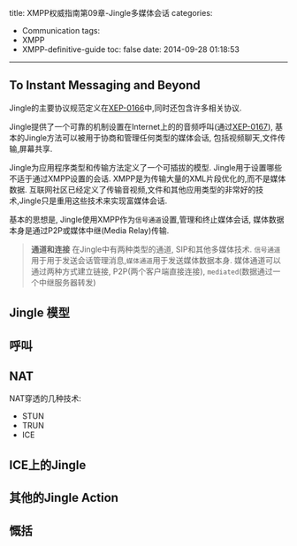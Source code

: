 title: XMPP权威指南第09章-Jingle多媒体会话
categories:
  - Communication
tags:
  - XMPP
  - XMPP-definitive-guide
toc: false
date: 2014-09-28 01:18:53
---

## To Instant Messaging and Beyond

Jingle的主要协议规范定义在[XEP-0166][1]中,同时还包含许多相关协议.

Jingle提供了一个可靠的机制设置在Internet上的的音频呼叫(通过[XEP-0167][2]), 基本的Jingle方法可以被用于协商和管理任何类型的媒体会话, 包括视频聊天,文件传输,屏幕共享.

Jingle为应用程序类型和传输方法定义了一个可插拔的模型. Jingle用于设置哪些不适于通过XMPP设置的会话. XMPP是为传输大量的XML片段优化的,而不是媒体数据. 互联网社区已经定义了传输音视频,文件和其他应用类型的非常好的技术,Jingle只是重用这些技术来实现富媒体会话.

基本的思想是, Jingle使用XMPP作为`信号通道`设置,管理和终止媒体会话, 媒体数据本身是通过P2P或媒体中继(Media Relay)传输.

> **通道和连接**
> 在Jingle中有两种类型的通道, SIP和其他多媒体技术.
> `信号通道`用于用于发送会话管理消息,`媒体通道`用于发送媒体数据本身. 媒体通道可以通过两种方式建立链接, P2P(两个客户端直接连接), `mediated`(数据通过一个中继服务器转发)

## Jingle 模型

## 呼叫

## NAT

NAT穿透的几种技术:

- STUN
- TRUN
- ICE


## ICE上的Jingle

## 其他的Jingle Action

## 慨括


  [1]: http://xmpp.org/extensions/xep-0166.html
  [2]: http://xmpp.org/extensions/xep-0167.html

